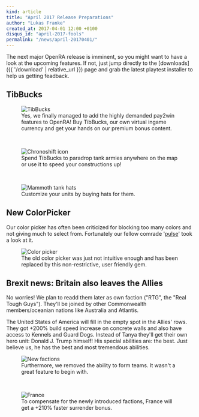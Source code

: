 ```yaml
---
kind: article
title: "April 2017 Release Preparations"
author: "Lukas Franke"
created_at: 2017-04-01 12:00 +0100
disqus_id: "april-2017-fools"
permalink: "/news/april-20170401/"
---
```


The next major OpenRA release is imminent, so you might want to have a look at the upcoming features. If not, just jump directly to the [downloads]({{ '/download' | relative_url }}) page and grab the latest playtest installer to help us getting feadback.

## TibBucks

<figure>
  <img src="{{ '/images/news/20170401-user-tib-bucks.png' | relative_url }}" alt="TibBucks" />
  <figcaption>Yes, we finally managed to add the highly demanded pay2win features to OpenRA! Buy TibBucks, our own virtual ingame currency and get your hands on our premium bonus content.</figcaption>
</figure>
<br />
<figure>
  <img src="{{ '/images/news/20170401-chrono-speed-up.png' | relative_url }}" alt="Chronoshift icon" />
  <figcaption>Spend TibBucks to paradrop tank armies anywhere on the map or use it to speed your constructions up!</figcaption>
</figure>
<br />
<figure>
  <img src="{{ '/images/news/20170401-mammoth-hats.png' | relative_url }}" alt="Mammoth tank hats" />
  <figcaption>Customize your units by buying hats for them.</figcaption>
</figure>

## New ColorPicker

Our color picker has often been criticized for blocking too many colors and not giving much to select from. Fortunately our fellow comrade '[pulse](https://forum.openra.net/viewtopic.php?p=294293#p294293)' took a look at it.

<figure>
  <img src="{{ '/images/news/20170401-color-picker.png' | relative_url }}" alt="Color picker" />
  <figcaption>The old color picker was just not intuitive enough and has been replaced by this non-restrictive, user friendly gem.</figcaption>
</figure>

## Brexit news: Britain also leaves the Allies

No worries! We plan to readd them later as own faction ("RTG", the "Real Tough Guys"). They'll be joined by other Commonwealth members/oceanian nations like Australia and Atlantis.

The United States of America will fill in the empty spot in the Allies' rows. They got +200% build speed increase on concrete walls and also have access to Kennels and Guard Dogs. Instead of Tanya they'll get their own hero unit: Donald J. Trump himself! His special abilities are: the best. Just believe us, he has the best and most tremendous abilities.

<figure>
  <img src="{{ '/images/news/20170401-new-factions.png' | relative_url }}" alt="New factions" />
  <figcaption>Furthermore, we removed the ability to form teams. It wasn't a great feature to begin with.</figcaption>
</figure>
<br />
<figure>
  <img src="{{ '/images/news/20170401-french-bonus.gif' | relative_url }}" alt="France" />
  <figcaption>To compensate for the newly introduced factions, France will get a +210% faster surrender bonus.
</figcaption>
</figure>
